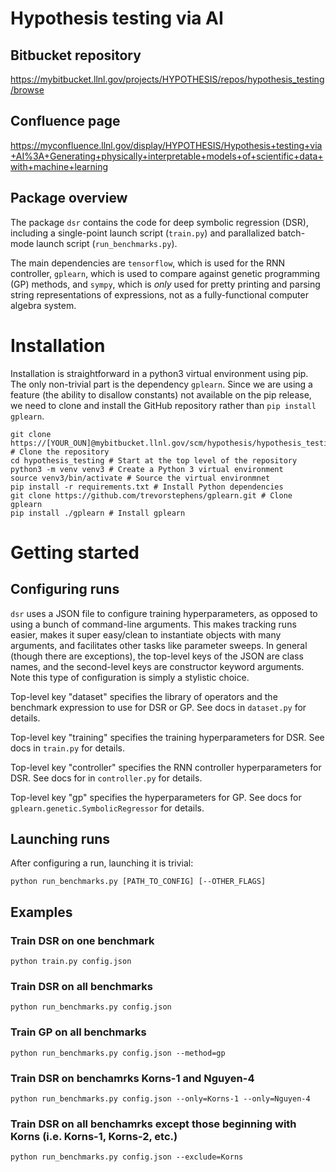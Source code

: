 # **Hypothesis testing via AI**

## Bitbucket repository

https://mybitbucket.llnl.gov/projects/HYPOTHESIS/repos/hypothesis_testing/browse

## Confluence page

https://myconfluence.llnl.gov/display/HYPOTHESIS/Hypothesis+testing+via+AI%3A+Generating+physically+interpretable+models+of+scientific+data+with+machine+learning

## Package overview

The package `dsr` contains the code for deep symbolic regression (DSR), including a single-point launch script (`train.py`) and parallalized batch-mode launch script (`run_benchmarks.py`).

The main dependencies are `tensorflow`, which is used for the RNN controller, `gplearn`, which is used to compare against genetic programming (GP) methods, and `sympy`, which is _only_ used for pretty printing and parsing string representations of expressions, not as a fully-functional computer algebra system.

# Installation

Installation is straightforward in a python3 virtual environment using pip. The only non-trivial part is the dependency `gplearn`. Since we are using a feature (the ability to disallow constants) not available on the pip release, we need to clone and install the GitHub repository rather than `pip install gplearn`.

```
git clone https://[YOUR_OUN]@mybitbucket.llnl.gov/scm/hypothesis/hypothesis_testing.git # Clone the repository
cd hypothesis_testing # Start at the top level of the repository
python3 -m venv venv3 # Create a Python 3 virtual environment
source venv3/bin/activate # Source the virtual environmnet
pip install -r requirements.txt # Install Python dependencies
git clone https://github.com/trevorstephens/gplearn.git # Clone gplearn
pip install ./gplearn # Install gplearn
```

# Getting started

## Configuring runs

`dsr` uses a JSON file to configure training hyperparameters, as opposed to using a bunch of command-line arguments. This makes tracking runs easier, makes it super easy/clean to instantiate objects with many arguments, and facilitates other tasks like parameter sweeps. In general (though there are exceptions), the top-level keys of the JSON are class names, and the second-level keys are constructor keyword arguments. Note this type of configuration is simply a stylistic choice.

Top-level key "dataset" specifies the library of operators and the benchmark expression to use for DSR or GP. See docs in `dataset.py` for details.

Top-level key "training" specifies the training hyperparameters for DSR. See docs in `train.py` for details.

Top-level key "controller" specifies the RNN controller hyperparameters for DSR. See docs for in `controller.py` for details.

Top-level key "gp" specifies the hyperparameters for GP. See docs for `gplearn.genetic.SymbolicRegressor` for details.

## Launching runs

After configuring a run, launching it is trivial:

```
python run_benchmarks.py [PATH_TO_CONFIG] [--OTHER_FLAGS]
```

## Examples

### Train DSR on one benchmark

```
python train.py config.json
```

### Train DSR on all benchmarks

```
python run_benchmarks.py config.json
```

### Train GP on all benchmarks

```
python run_benchmarks.py config.json --method=gp
```

### Train DSR on benchamrks Korns-1 and Nguyen-4

```
python run_benchmarks.py config.json --only=Korns-1 --only=Nguyen-4
```

### Train DSR on all benchamrks except those beginning with Korns (i.e. Korns-1, Korns-2, etc.)

```
python run_benchmarks.py config.json --exclude=Korns
```